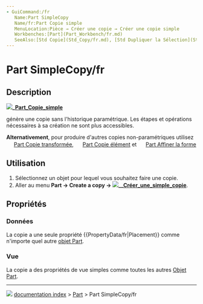 ```yaml
---
- GuiCommand:/fr
   Name:Part SimpleCopy‏‎
   Name/fr:Part Copie simple
   MenuLocation:Pièce → Créer une copie → Créer une copie simple
   Workbenches:[Part](Part_Workbench/fr.md)
   SeeAlso:[Std Copie](Std_Copy/fr.md), [Std Dupliquer la Sélection](Std_DuplicateSelection/fr.md), [Part Copie transformée](Part_TransformedCopy/fr.md), [Part Copie de l’élément](Part_ElementCopy/fr.md), [Part Affiner la forme](Part_RefineShape/fr.md)
---
```


# Part SimpleCopy/fr

## Description


**![](images/)_[Part_Copie_simple](Part_SimpleCopy‎/fr.md)**

génère une copie sans l\'historique paramétrique. Les étapes et opérations nécessaires à sa création ne sont plus accessibles.

**Alternativement**, pour produire d\'autres copies non-paramétriques utilisez <img alt="" src=images/Part_TransformedCopy.svg  style="width:16px;"> [Part Copie transformée](Part_TransformedCopy/fr.md), <img alt="" src=images/Part_ElementCopy.svg  style="width:16px;"> [Part Copie élément](Part_ElementCopy/fr.md) et <img alt="" src=images/Part_RefineShape.svg  style="width:16px;"> [Part Affiner la forme](Part_RefineShape/fr.md)

## Utilisation

1.  Sélectionnez un objet pour lequel vous souhaitez faire une copie.
2.  Aller au menu **Part → Create a copy → ![](images/)__[Créer_une_simple_copie](Part_SimpleCopy/fr.md)**.

## Propriétés

### Données

La copie a une seule propriété {{PropertyData/fr|Placement}} comme n\'importe quel autre [objet Part](Part_Feature/fr.md).

### Vue

La copie a des propriétés de vue simples comme toutes les autres [Objet Part](Part_Feature/fr.md).



---
![](images/Right_arrow.png) [documentation index](../README.md) > [Part](Part_Workbench.md) > Part SimpleCopy/fr
